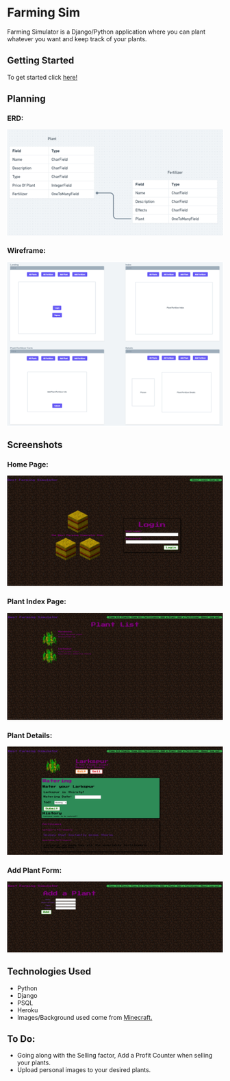 # Farming Sim
Farming Simulator is a Django/Python application where you can plant whatever you want and keep track of your plants.

## Getting Started
To get started click [here!](https://python-farming-sim.herokuapp.com/)

## Planning
### ERD:
![ERD](/main_app/static/images/readme/plant-erd.png)

### Wireframe:
![Wireframe](/main_app/static/images/readme/plant-wf.png)

## Screenshots

### Home Page:
![Home Page](/main_app/static/images/readme/home-page.png)

### Plant Index Page:
![Plant Index](/main_app/static/images/readme/plant-index.png)

### Plant Details:
![Plant Details](/main_app/static/images/readme/plant-details.png)

### Add Plant Form:
![Plant Form](/main_app/static/images/readme/plant-form.png)

## Technologies Used
* Python
* Django
* PSQL
* Heroku
* Images/Background used come from [Minecraft.](https://www.minecraft.net/en-us)

## To Do:
* Going along with the Selling factor, Add a Profit Counter when selling your plants.
* Upload personal images to your desired plants.